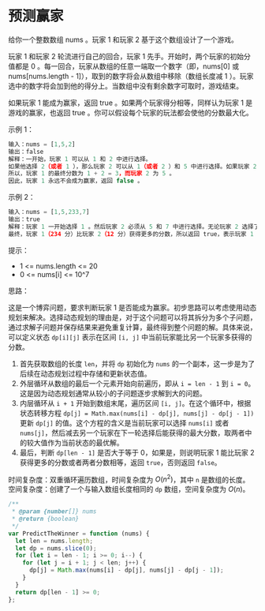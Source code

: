 # 预测赢家

给你一个整数数组 nums 。玩家 1 和玩家 2 基于这个数组设计了一个游戏。

玩家 1 和玩家 2 轮流进行自己的回合，玩家 1 先手。开始时，两个玩家的初始分值都是 0 。每一回合，玩家从数组的任意一端取一个数字（即，nums[0] 或 nums[nums.length - 1]），取到的数字将会从数组中移除（数组长度减 1 ）。玩家选中的数字将会加到他的得分上。当数组中没有剩余数字可取时，游戏结束。

如果玩家 1 能成为赢家，返回 true 。如果两个玩家得分相等，同样认为玩家 1 是游戏的赢家，也返回 true 。你可以假设每个玩家的玩法都会使他的分数最大化。

示例 1：

```javascript
输入：nums = [1,5,2]
输出：false
解释：一开始，玩家 1 可以从 1 和 2 中进行选择。
如果他选择 2（或者 1 ），那么玩家 2 可以从 1（或者 2 ）和 5 中进行选择。如果玩家 2 选择了 5 ，那么玩家 1 则只剩下 1（或者 2 ）可选。
所以，玩家 1 的最终分数为 1 + 2 = 3，而玩家 2 为 5 。
因此，玩家 1 永远不会成为赢家，返回 false 。
```

示例 2：

```javascript
输入：nums = [1,5,233,7]
输出：true
解释：玩家 1 一开始选择 1 。然后玩家 2 必须从 5 和 7 中进行选择。无论玩家 2 选择了哪个，玩家 1 都可以选择 233 。
最终，玩家 1（234 分）比玩家 2（12 分）获得更多的分数，所以返回 true，表示玩家 1 可以成为赢家。
```

提示：

- 1 <= nums.length <= 20
- 0 <= nums[i] <= 10^7

思路：

这是一个博弈问题，要求判断玩家 1 是否能成为赢家。初步思路可以考虑使用动态规划来解决。选择动态规划的理由是，对于这个问题可以将其拆分为多个子问题，通过求解子问题并保存结果来避免重复计算，最终得到整个问题的解。具体来说，可以定义状态 `dp[i][j]` 表示在区间 `[i, j]` 中当前玩家能比另一个玩家多获得的分数。

1. 首先获取数组的长度 `len`，并将 `dp` 初始化为 `nums` 的一个副本，这一步是为了后续在动态规划过程中存储和更新状态值。
2. 外层循环从数组的最后一个元素开始向前遍历，即从 `i = len - 1` 到 `i = 0`。这是因为动态规划通常从较小的子问题逐步求解到大的问题。
3. 内层循环从 `i + 1` 开始到数组末尾，遍历区间 `[i, j]`。在这个循环中，根据状态转移方程 `dp[j] = Math.max(nums[i] - dp[j], nums[j] - dp[j - 1])` 更新 `dp[j]` 的值。这个方程的含义是当前玩家可以选择 `nums[i]` 或者 `nums[j]`，然后减去另一个玩家在下一轮选择后能获得的最大分数，取两者中的较大值作为当前状态的最优解。
4. 最后，判断 `dp[len - 1]` 是否大于等于 0，如果是，则说明玩家 1 能比玩家 2 获得更多的分数或者两者分数相等，返回 `true`，否则返回 `false`。

时间复杂度：双重循环遍历数组，时间复杂度为 $O(n^2)$，其中 `n` 是数组的长度。
空间复杂度：创建了一个与输入数组长度相同的 `dp` 数组，空间复杂度为 $O(n)$。

```javascript
/**
 * @param {number[]} nums
 * @return {boolean}
 */
var PredictTheWinner = function (nums) {
  let len = nums.length;
  let dp = nums.slice(0);
  for (let i = len - 1; i >= 0; i--) {
    for (let j = i + 1; j < len; j++) {
      dp[j] = Math.max(nums[i] - dp[j], nums[j] - dp[j - 1]);
    }
  }
  return dp[len - 1] >= 0;
};
```
